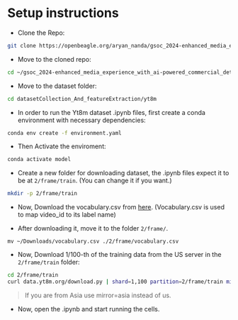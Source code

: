 # Setup instructions

- Clone the Repo:

```bash
git clone https://openbeagle.org/aryan_nanda/gsoc_2024-enhanced_media_experience_with_ai-powered_commercial_detection_and_replacement.git
```

- Move to the cloned repo:

```bash
cd ~/gsoc_2024-enhanced_media_experience_with_ai-powered_commercial_detection_and_replacement/
```

- Move to the dataset folder:

```bash
cd datasetCollection_And_featureExtraction/yt8m
```

- In order to run the Yt8m dataset .ipynb files, first create a conda environment with necessary dependencies:

```bash
conda env create -f environment.yaml
```

- Then Activate the enviroment:

```bash
conda activate model
```

- Create a new folder for downloading dataset, the .ipynb files expect it to be at `2/frame/train`. (You can change it if you want.)

```bash
mkdir -p 2/frame/train
```

- Now, Download the vocabulary.csv from [here](https://research.google.com/youtube8m/csv/2/vocabulary.csv). (Vocabulary.csv is used to map video_id to its label name)

- After downloading it, move it to the folder `2/frame/`.

```
mv ~/Downloads/vocabulary.csv ./2/frame/vocabulary.csv
```

- Now, Download 1/100-th of the training data from the US server in the `2/frame/train` folder:

```bash
cd 2/frame/train
curl data.yt8m.org/download.py | shard=1,100 partition=2/frame/train mirror=us python
```

> If you are from Asia use mirror=asia instead of us.

- Now, open the .ipynb and start running the cells.
